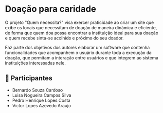 # Doação para caridade

O projeto "Quem necessita?" visa exercer praticidade ao criar um site que exibe os locais que necessitam de doação de maneira dinâmica e eficiente, de forma que quem doa possa encontrar a instituição ideal para sua doação e quem recebe sinta-se acolhido e próximo do seu doador.

Faz parte dos objetivos dos autores elaborar um software que contenha funcionalidades que acompanhem o usuário durante toda a execução da doação, que permitam a interação entre usuários e que integrem ao sistema instituições interessadas nele.

## 👥 Participantes

- Bernardo Souza Cardoso
- Luisa Nogueira Campos Silva
- Pedro Henrique Lopes Costa
- Victor Lopes Azevedo Araujo
